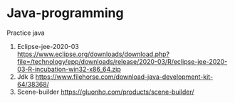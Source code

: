 # Java-programming
Practice java
1. Eclipse-jee-2020-03
https://www.eclipse.org/downloads/download.php?file=/technology/epp/downloads/release/2020-03/R/eclipse-jee-2020-03-R-incubation-win32-x86_64.zip
2. Jdk 8
https://www.filehorse.com/download-java-development-kit-64/38368/
3. Scene-builder
https://gluonhq.com/products/scene-builder/
